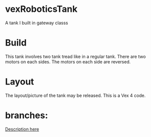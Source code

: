 # vexRoboticsTank
A tank I built in gateway classs

# Build

This tank involves two tank tread like in a regular tank. There are two motors on each sides. The motors on each side are reversed. 

# Layout
The layout/picture of the tank may be released. This is a Vex 4 code. 


# branches:

[Description here](/branches.md)
